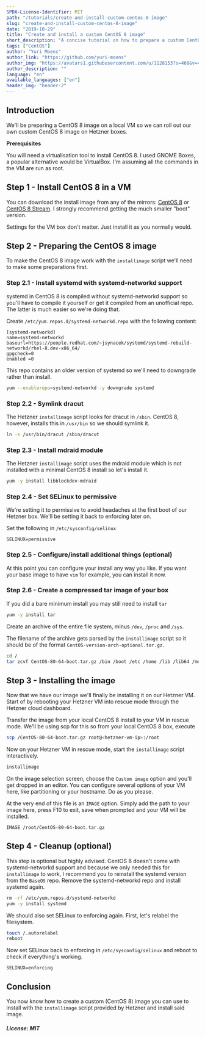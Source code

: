 ```yaml
---
SPDX-License-Identifier: MIT
path: "/tutorials/create-and-install-custom-centos-8-image"
slug: "create-and-install-custom-centos-8-image"
date: "2019-10-29"
title: "Create and install a custom CentOS 8 image"
short_description: "A concise tutorial on how to prepare a custom CentOS 8 image for installation through the Hetzner rescue mode using the installimage script."
tags: ["CentOS"]
author: "Yuri Moens"
author_link: "https://github.com/yuri-moens"
author_img: "https://avatars1.githubusercontent.com/u/1128153?s=460&v=4"
author_description: ""
language: "en"
available_languages: ["en"]
header_img: "header-2"
---
```


## Introduction

We'll be preparing a CentOS 8 image on a local VM so we can roll out our own custom CentOS 8 image on Hetzner boxes.

**Prerequisites**

You will need a virtualisation tool to install CentOS 8. I used GNOME Boxes, a popular alternative would be VirtualBox. I'm assuming all the commands in the VM are run as root.

## Step 1 - Install CentOS 8 in a VM

You can download the install image from any of the mirrors: [CentOS 8](http://isoredirect.centos.org/centos/8/isos/x86_64/) or [CentOS 8 Stream](http://isoredirect.centos.org/centos/8-stream/isos/x86_64/). I strongly recommend getting the much smaller "boot" version.

Settings for the VM box don't matter. Just install it as you normally would.

## Step 2 - Preparing the CentOS 8 image

To make the CentOS 8 image work with the `installimage` script we'll need to make some preparations first.

### Step 2.1 - Install systemd with systemd-networkd support

systemd in CentOS 8 is compiled without systemd-networkd support so you'll have to compile it yourself or get it compiled from an unofficial repo. The latter is much easier so we're doing that.

Create `/etc/yum.repos.d/systemd-networkd.repo` with the following content:

```
[systemd-networkd]
name=systemd-networkd
baseurl=https://people.redhat.com/~jsynacek/systemd/systemd-rebuild-networkd/rhel-8.dev-x86_64/
gpgcheck=0
enabled =0
```

This repo contains an older version of systemd so we'll need to downgrade rather than install.

```bash
yum --enablerepo=systemd-networkd -y downgrade systemd
```

### Step 2.2 - Symlink dracut

The Hetzner `installimage` script looks for dracut in `/sbin`. CentOS 8, however, installs this in `/usr/bin` so we should symlink it.

```bash
ln -s /usr/bin/dracut /sbin/dracut
```

### Step 2.3 - Install mdraid module

The Hetzner `installimage` script uses the mdraid module which is not installed with a minimal CentOS 8 install so let's install it.

```bash
yum -y install libblockdev-mdraid
```

### Step 2.4 - Set SELinux to permissive

We're setting it to permissive to avoid headaches at the first boot of our Hetzner box. We'll be setting it back to enforcing later on.

Set the following in `/etc/sysconfig/selinux`

```
SELINUX=permissive
```

### Step 2.5 - Configure/install additional things (optional)

At this point you can configure your install any way you like. If you want your base image to have `vim` for example, you can install it now.

### Step 2.6 - Create a compressed tar image of your box

If you did a bare minimum install you may still need to install `tar`

```bash
yum -y install tar
```

Create an archive of the entire file system, minus `/dev`, `/proc` and `/sys`.

The filename of the archive gets parsed by the `installimage` script so it should be of the format `CentOS-version-arch-optional.tar.gz`.

```bash
cd /
tar zcvf CentOS-80-64-boot.tar.gz /bin /boot /etc /home /lib /lib64 /media /mnt /opt /root /run /sbin /srv /tmp /usr /var
```

## Step 3 - Installing the image

Now that we have our image we'll finally be installing it on our Hetzner VM. Start of by rebooting your Hetzner VM into rescue mode through the Hetzner cloud dashboard.

Transfer the image from your local CentOS 8 install to your VM in rescue mode. We'll be using scp for this so from your local CentOS 8 box, execute

```bash
scp /CentOS-80-64-boot.tar.gz root@<hetzner-vm-ip>:/root
```

Now on your Hetzner VM in rescue mode, start the `installimage` script interactively.

```bash
installimage
```

On the image selection screen, choose the `Custom image` option and you'll get dropped in an editor. You can configure several options of your VM here, like partitioning or your hostname. Do as you please.

At the very end of this file is an `IMAGE` option. Simply add the path to your image here, press F10 to exit, save when prompted and your VM will be installed.

```
IMAGE /root/CentOS-80-64-boot.tar.gz
```

## Step 4 - Cleanup (optional)

This step is optional but highly advised. CentOS 8 doesn't come with systemd-networkd support and because we only needed this for `installimage` to work, I recommend you to reinstall the systemd version from the `BaseOS` repo. Remove the systemd-networkd repo and install systemd again.

```bash
rm -rf /etc/yum.repos.d/systemd-networkd
yum -y install systemd
```

We should also set SELinux to enforcing again. First, let's relabel the filesystem.

```bash
touch /.autorelabel
reboot
```

Now set SELinux back to enforcing in `/etc/sysconfig/selinux` and reboot to check if everything's working.

```
SELINUX=enforcing
```

## Conclusion

You now know how to create a custom (CentOS 8) image you can use to install with the `installimage` script provided by Hetzner and install said image.

##### License: MIT

<!--

Contributor's Certificate of Origin

By making a contribution to this project, I certify that:

(a) The contribution was created in whole or in part by me and I have
    the right to submit it under the license indicated in the file; or

(b) The contribution is based upon previous work that, to the best of my
    knowledge, is covered under an appropriate license and I have the
    right under that license to submit that work with modifications,
    whether created in whole or in part by me, under the same license
    (unless I am permitted to submit under a different license), as
    indicated in the file; or

(c) The contribution was provided directly to me by some other person
    who certified (a), (b) or (c) and I have not modified it.

(d) I understand and agree that this project and the contribution are
    public and that a record of the contribution (including all personal
    information I submit with it, including my sign-off) is maintained
    indefinitely and may be redistributed consistent with this project
    or the license(s) involved.

Signed-off-by: Yuri Moens <yuri.moens@gmail.com>

-->
